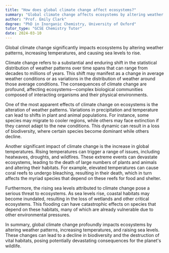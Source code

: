 ```yaml
---
title: "How does global climate change affect ecosystems?"
summary: "Global climate change affects ecosystems by altering weather patterns, increasing temperatures, and causing sea levels to rise."
author: "Prof. Emily Clark"
degree: "PhD in Inorganic Chemistry, University of Oxford"
tutor_type: "GCSE Chemistry Tutor"
date: 2024-03-10
---
```


Global climate change significantly impacts ecosystems by altering weather patterns, increasing temperatures, and causing sea levels to rise.

Climate change refers to a substantial and enduring shift in the statistical distribution of weather patterns over time spans that can range from decades to millions of years. This shift may manifest as a change in average weather conditions or as variations in the distribution of weather around those average conditions. The consequences of climate change are profound, affecting ecosystems—complex biological communities composed of interacting organisms and their physical environments.

One of the most apparent effects of climate change on ecosystems is the alteration of weather patterns. Variations in precipitation and temperature can lead to shifts in plant and animal populations. For instance, some species may migrate to cooler regions, while others may face extinction if they cannot adapt to the new conditions. This dynamic can result in a loss of biodiversity, where certain species become dominant while others decline.

Another significant impact of climate change is the increase in global temperatures. Rising temperatures can trigger a range of issues, including heatwaves, droughts, and wildfires. These extreme events can devastate ecosystems, leading to the death of large numbers of plants and animals and altering their habitats. For example, elevated temperatures can cause coral reefs to undergo bleaching, resulting in their death, which in turn affects the myriad species that depend on these reefs for food and shelter.

Furthermore, the rising sea levels attributed to climate change pose a serious threat to ecosystems. As sea levels rise, coastal habitats may become inundated, resulting in the loss of wetlands and other critical ecosystems. This flooding can have catastrophic effects on species that depend on these habitats, many of which are already vulnerable due to other environmental pressures.

In summary, global climate change profoundly impacts ecosystems by altering weather patterns, increasing temperatures, and raising sea levels. These changes can lead to a decline in biodiversity and the destruction of vital habitats, posing potentially devastating consequences for the planet's wildlife.
    